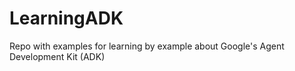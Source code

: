 # LearningADK
Repo with examples for learning by example about Google's Agent Development Kit (ADK)
